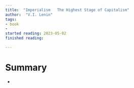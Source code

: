 ```yaml
---
title:  "Imperialism   The Highest Stage of Capitalism"
author:  "V.I. Lenin"
tags:
- book
- 
started reading: 2023-05-02
finished reading: 

---
```


# Summary
- 